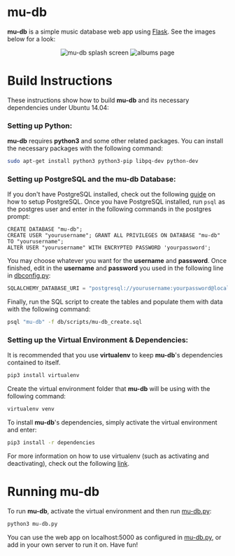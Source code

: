 # mu-db 
**mu-db** is a simple music database web app using [Flask](http://flask.pocoo.org/). See the images below for a look:

<p align="center">
  <img src="http://i.imgur.com/7xpe91a.png" alt="mu-db splash screen"/>
  <img src="http://i.imgur.com/YJEaCL3.png" alt="albums page"/>
</p>

# Build Instructions

These instructions show how to build **mu-db** and its necessary dependencies under Ubuntu 14.04:

### Setting up Python:
**mu-db** requires **python3** and some other related packages. You can install the necessary packages with the following command:

```sh
sudo apt-get install python3 python3-pip libpq-dev python-dev
```

### Setting up PostgreSQL and the mu-db Database:

If you don't have PostgreSQL installed, check out the following [guide](http://www.techrepublic.com/blog/diy-it-guy/diy-a-postgresql-database-server-setup-anyone-can-handle/) on how to setup PostgreSQL.
Once you have PostgreSQL installed, run `psql` as the postgres user and enter in the following commands in the postgres prompt:
```
CREATE DATABASE "mu-db";
CREATE USER "yourusername"; GRANT ALL PRIVILEGES ON DATABASE "mu-db" TO "yourusername";
ALTER USER "yourusername" WITH ENCRYPTED PASSWORD 'yourpassword';
```
You may choose whatever you want for the **username** and **password**. Once finished, edit in the **username** and **password** you used in the following line in [dbconfig.py](db/dbconfig.py):
```python
SQLALCHEMY_DATABASE_URI = "postgresql://yourusername:yourpassword@localhost/mu-db"
```
Finally, run the SQL script to create the tables and populate them with data with the following command:
```sh
psql "mu-db" -f db/scripts/mu-db_create.sql
````

### Setting up the Virtual Environment & Dependencies:

It is recommended that you use **virtualenv** to keep **mu-db**'s dependencies contained to itself.

```sh
pip3 install virtualenv
```

Create the virtual environment folder that **mu-db** will be using with the following command:

```sh
virtualenv venv
```

To install **mu-db**'s dependencies, simply activate the virtual environment and enter:

```sh
pip3 install -r dependencies
```

For more information on how to use virtualenv (such as activating and deactivating), check out the following [link](http://docs.python-guide.org/en/latest/dev/virtualenvs/).

# Running mu-db

To run **mu-db**, activate the virtual environment and then run [mu-db.py](mu-db.py):
```sh
python3 mu-db.py
```
You can use the web app on localhost:5000 as configured in [mu-db.py](mu-db.py), or add in your own server to run it on. Have fun!



